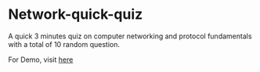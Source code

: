 # Network-quick-quiz

A quick 3 minutes quiz on computer networking and protocol fundamentals with a total of 10 random question.

For Demo, visit [here](https://network-quiz.netlify.com/)
